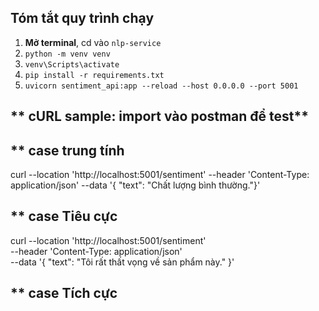 ## **Tóm tắt quy trình chạy**

1. **Mở terminal**, cd vào `nlp-service`
2. `python -m venv venv`
3. `venv\Scripts\activate`
4. `pip install -r requirements.txt`
5. `uvicorn sentiment_api:app --reload --host 0.0.0.0 --port 5001`

## ** cURL sample: import vào postman để test**

## \*\* case trung tính

curl --location 'http://localhost:5001/sentiment' \--header 'Content-Type: application/json' \--data '{ "text": "Chất lượng bình thường."}'

## \*\* case Tiêu cực

curl --location 'http://localhost:5001/sentiment' \
--header 'Content-Type: application/json' \
--data '{
"text": "Tôi rất thất vọng về sản phẩm này."
}'

## ** case Tích cực
